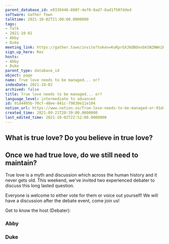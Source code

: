 ```yaml
---
parent_database_id: e9339446-880f-4ef0-8ad7-8ad1f507dded
software: Gather Town
talktime: 2021-10-02T21:00:00.0000000
tags:
- Talk
- 2021-10-02
- Abby
- Duke
meeting_link: https://gather.town/invite?token=KuRprGXJkDBOnxbkSN2NWn2HuHjwl9GJ
sign_up_here: Rex
hosts:
- Abby
- Duke
parent_type: database_id
object: page
name: True love needs to be managed... or?
indexDate: 2021-10-02
archived: false
title: True love needs to be managed... or?
language_level: intermediate to advanced
id: 91d4405b-70cf-48ee-841c-79830e11e104
notion_url: https://www.notion.so/True-love-needs-to-be-managed-or-91d4405b70cf48ee841c79830e11e104
created_time: 2021-09-21T20:39:00.0000000
last_edited_time: 2021-10-02T22:52:00.0000000
---
```



## What is true love? Do you believe in true love? 
## Once we had true love, do we still need to maintain?

True love is a myth and discussion which across the human history and it never gets old. This weekend, we've invited two experienced debater to discuss this long lasted question.

Everyone is welcome to either vote for them or voice out yourself! We will have a discussion after the debate event, come join us!

Get to know the host (Debater):
### Abby
### Duke





